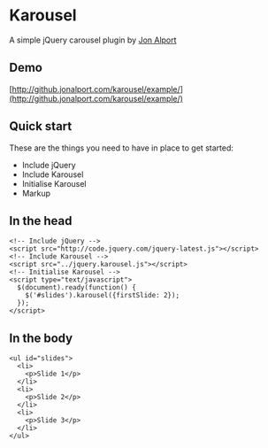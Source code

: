 # Karousel

A simple jQuery carousel plugin by [Jon Alport](http://jonalport.com/)

## Demo

[http://github.jonalport.com/karousel/example/](http://github.jonalport.com/karousel/example/)

## Quick start

These are the things you need to have in place to get started:

* Include jQuery
* Include Karousel
* Initialise Karousel
* Markup

## In the head

    <!-- Include jQuery -->
    <script src="http://code.jquery.com/jquery-latest.js"></script>
    <!-- Include Karousel -->
    <script src="../jquery.karousel.js"></script>
    <!-- Initialise Karousel -->
    <script type="text/javascript">
      $(document).ready(function() {
        $('#slides').karousel({firstSlide: 2});
      });
    </script>

## In the body

    <ul id="slides">
      <li>
        <p>Slide 1</p>
      </li>
      <li>
        <p>Slide 2</p>
      </li>
      <li>
        <p>Slide 3</p>
      </li>
    </ul>
